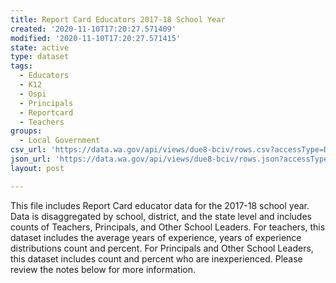 ```yaml
---
title: Report Card Educators 2017-18 School Year
created: '2020-11-10T17:20:27.571409'
modified: '2020-11-10T17:20:27.571415'
state: active
type: dataset
tags:
  - Educators
  - K12
  - Ospi
  - Principals
  - Reportcard
  - Teachers
groups:
  - Local Government
csv_url: 'https://data.wa.gov/api/views/due8-bciv/rows.csv?accessType=DOWNLOAD'
json_url: 'https://data.wa.gov/api/views/due8-bciv/rows.json?accessType=DOWNLOAD'
layout: post

---
```

This file includes Report Card educator data for the 2017-18 school year. Data is disaggregated by school, district, and the state level and includes counts of Teachers, Principals, and Other School Leaders. For teachers, this dataset includes the average years of experience, years of experience distributions count and percent. For Principals and Other School Leaders, this dataset includes count and percent who are inexperienced. Please review the notes below for more information.
